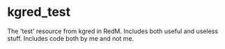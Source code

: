 # kgred_test
The 'test' resource from kgred in RedM. Includes both useful and useless stuff.
Includes code both by me and not me.

